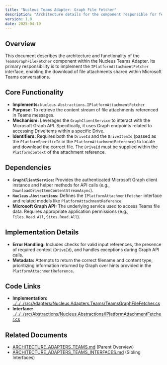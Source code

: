 ```yaml
---
title: "Nucleus Teams Adapter: Graph File Fetcher"
description: "Architecture details for the component responsible for fetching file attachments from Microsoft Teams using the Microsoft Graph API."
version: 1.0
date: 2025-04-19
---
```


## Overview

This document describes the architecture and functionality of the `TeamsGraphFileFetcher` component within the Nucleus Teams Adapter. Its primary responsibility is to implement the `IPlatformAttachmentFetcher` interface, enabling the download of file attachments shared within Microsoft Teams conversations.

## Core Functionality

-   **Implements:** `Nucleus.Abstractions.IPlatformAttachmentFetcher`
-   **Purpose:** To retrieve the content stream of file attachments referenced in Teams messages.
-   **Mechanism:** Leverages the `GraphClientService` to interact with the Microsoft Graph API. Specifically, it uses Graph endpoints related to accessing DriveItems within a specific Drive.
-   **Identifiers:** Requires both the `DriveId` and the `DriveItemId` (passed as the `PlatformSpecificId` in the `PlatformAttachmentReference`) to locate and download the correct file. The `DriveId` must be supplied within the `PlatformContext` of the attachment reference.

## Dependencies

-   **`GraphClientService`:** Provides the authenticated Microsoft Graph client instance and helper methods for API calls (e.g., `DownloadDriveItemContentStreamAsync`).
-   **`Nucleus.Abstractions`:** Defines the `IPlatformAttachmentFetcher` interface and related models like `PlatformAttachmentReference`.
-   **Microsoft Graph API:** The underlying service used to access Teams file data. Requires appropriate application permissions (e.g., `Files.Read.All`, `Sites.Read.All`).

## Implementation Details

-   **Error Handling:** Includes checks for valid input references, the presence of required context (`DriveId`), and handles exceptions during Graph API calls.
-   **Metadata:** Attempts to return the correct filename and content type, prioritizing information returned by Graph over hints provided in the `PlatformAttachmentReference`.

## Code Links

-   **Implementation:** [../../../src/Adapters/Nucleus.Adapters.Teams/TeamsGraphFileFetcher.cs](cci:7://file:///d:/Projects/Nucleus/src/Adapters/Nucleus.Adapters.Teams/TeamsGraphFileFetcher.cs)
-   **Interface:** [../../../src/Abstractions/Nucleus.Abstractions/IPlatformAttachmentFetcher.cs](cci:7://file:///d:/Projects/Nucleus/src/Abstractions/Nucleus.Abstractions/IPlatformAttachmentFetcher.cs)

## Related Documents

-   [ARCHITECTURE_ADAPTERS_TEAMS.md](../ARCHITECTURE_ADAPTERS_TEAMS.md) (Parent Overview)
-   [ARCHITECTURE_ADAPTERS_TEAMS_INTERFACES.md](./ARCHITECTURE_ADAPTERS_TEAMS_INTERFACES.md) (Sibling Interfaces)
